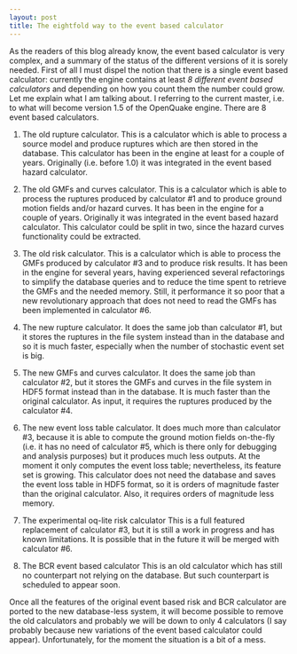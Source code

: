 ```yaml
---
layout: post
title: The eightfold way to the event based calculator
---
```


As the readers of this blog already know, the event based calculator
is very complex, and a summary of the status of the different versions
of it is sorely needed. First of all I must dispel the notion that there is a
single event based calculator: currently the engine contains at least
*8 different event based calculators* and depending on how you count
them the number could grow.  Let me explain what I am talking about. I
referring to the current master, i.e. to what will become version 1.5
of the OpenQuake engine. There are 8 event based calculators.

1. The old rupture calculator.
This is a calculator which is able to process a source model and
produce ruptures which are then stored in the database. This
calculator has been in the engine at least for a couple of
years. Originally (i.e. before 1.0) it was integrated in the event
based hazard calculator.

2. The old GMFs and curves calculator.
This is a calculator which is able to process the ruptures
produced by calculator #1 and to produce ground motion fields
and/or hazard curves. It has been in the engine for a couple
of years. Originally it was integrated in the event based hazard
calculator. This calculator could be split in two, since the
hazard curves functionality could be extracted.

3. The old risk calculator.
This is a calculator which is able to process the GMFs
produced by calculator #3 and to produce risk results. It has been in the
engine for several years, having experienced several refactorings to
simplify the database queries and to reduce the time spent to retrieve
the GMFs and the needed memory. Still, it performance it so poor
that a new revolutionary approach that does not need to read the
GMFs has been implemented in calculator #6.

4. The new rupture calculator.
It does the same job than calculator #1, but it stores the ruptures
in the file system instead than in the database and so it is
much faster, especially when the number of stochastic event set
is big.

5. The new GMFs and curves calculator.
It does the same job than calculator #2, but it stores the GMFs and
curves in the file system in HDF5 format instead than in the
database. It is much faster than the original calculator. As
input, it requires the ruptures produced by the calculator #4.

6. The new event loss table calculator.
It does much more than calculator #3, because it is able to compute
the ground motion fields on-the-fly (i.e. it has no need of calculator
#5, which is there only for debugging and analysis purposes) but
it produces much less outputs. At the moment it only computes
the event loss table; nevertheless, its feature set is growing. This
calculator does not need the database and saves the event loss table
in HDF5 format, so it is orders of magnitude faster than the original
calculator. Also, it requires orders of magnitude less memory.

7. The experimental oq-lite risk calculator
This is a full featured replacement of calculator #3, but it is still
a work in progress and has known limitations. It is possible that in
the future it will be merged with calculator #6.

8. The BCR event based calculator
This is an old calculator which has still no counterpart not relying
on the database. But such counterpart is scheduled to appear soon.

Once all the features of the original event based risk and BCR
calculator are ported to the new database-less system, it will become
possible to remove the old calculators and probably we will be down to
only 4 calculators (I say probably because new variations of the event
based calculator could appear). Unfortunately, for the moment the
situation is a bit of a mess.
